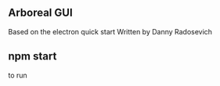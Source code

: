 ## Arboreal GUI
Based on the electron quick start
Written by Danny Radosevich

## npm start
  to run
